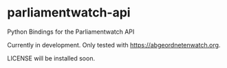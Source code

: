 # parliamentwatch-api
Python Bindings for the Parliamentwatch API

Currently in development.
Only tested with https://abgeordnetenwatch.org.

LICENSE will be installed soon.
